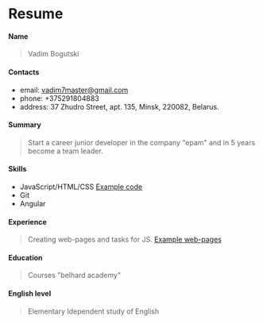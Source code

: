 # Resume

#### Name 
> Vadim Bogutski

#### Contacts
* email: vadim7master@gmail.com 
* phone: +375291804883 
* address: 37 Zhudro Street, apt. 135, Minsk, 220082, Belarus.

#### Summary
> Start a career junior developer in the company "epam" and in 5 years become a team leader.

#### Skills
* JavaScript/HTML/CSS [Example code](https://github.com/TeflonHotDog/Code-example)
* Git
* Angular

#### Experience
> Creating web-pages and tasks for JS. [Example web-pages](https://teflonhotdog.000webhostapp.com/)

#### Education
> Courses "belhard academy"

#### English level
> Elementary
> Idependent study of English 